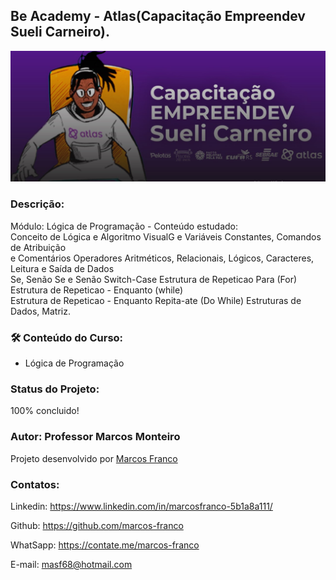 ## Be Academy - Atlas(Capacitação Empreendev Sueli Carneiro).

![preview](./imagens/preview4.jpg)


### Descrição:

Módulo: Lógica de Programação - Conteúdo estudado:<br>
Conceito de Lógica e Algoritmo VisualG e Variáveis Constantes, Comandos de Atribuição <br>
e Comentários Operadores Aritméticos, Relacionais, Lógicos, Caracteres, Leitura e Saída de Dados <br>
Se, Senão Se e Senão Switch-Case Estrutura de Repeticao Para (For) Estrutura de Repeticao - Enquanto (while) <br> Estrutura de Repeticao - Enquanto Repita-ate (Do While) Estruturas de Dados, Matriz.


### 🛠 Conteúdo do Curso:
- Lógica de Programação

### Status do Projeto:
100% concluido!

### Autor: Professor Marcos Monteiro
Projeto desenvolvido por [Marcos Franco](https://www.linkedin.com/in/marcosfranco-5b1a8a111/)

### Contatos:
Linkedin: https://www.linkedin.com/in/marcosfranco-5b1a8a111/

Github: https://github.com/marcos-franco

WhatSapp: https://contate.me/marcos-franco

E-mail: masf68@hotmail.com
